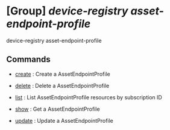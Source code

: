 # [Group] _device-registry asset-endpoint-profile_

device-registry asset-endpoint-profile

## Commands

- [create](/Commands/device-registry/asset-endpoint-profile/_create.md)
: Create a AssetEndpointProfile

- [delete](/Commands/device-registry/asset-endpoint-profile/_delete.md)
: Delete a AssetEndpointProfile

- [list](/Commands/device-registry/asset-endpoint-profile/_list.md)
: List AssetEndpointProfile resources by subscription ID

- [show](/Commands/device-registry/asset-endpoint-profile/_show.md)
: Get a AssetEndpointProfile

- [update](/Commands/device-registry/asset-endpoint-profile/_update.md)
: Update a AssetEndpointProfile
